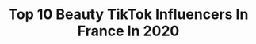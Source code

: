 ---
title: Top 10 Beauty TikTok Influencers In France In 2020
description: >-
  Find top beauty TikTok influencers in France in 2020. Most popular hashtags: #pourtoi #foryou #makeup #love.
platform: TikTok
hits: 266
text_top: Analyze the most popular TikTok profiles on inBeat.
text_bottom: Our database aggregates 266 TikTok influencers like this in France for you to collaborate.
profiles:
  - username: "dreamygeek"
    fullname: >-
      Dreamy Giirl
    bio: >-
      ~ 67k 🥳✨ ... 70k 🍀 💋💄Insta :dreamygiirl 💄 💋 ❄️ Beauty - Bath Bombs ❄️
    location: "France"
    followers: 67600
    engagement: 2130
    commentsToLikes: 0.008601
    id: ckbkmxhbfgrmv0j23jgpg3pci
    verified: false
    hashtags: "#bathbombchallenge, #calendrierdelavent, #bathbombtime, #catoftiktok"
  - username: "richaard2609"
    fullname: >-
      Richard ✨
    bio: >-
      Beauty guru ✨ IG : Richaard2609 YT : Richaard
    location: "France"
    followers: 93300
    engagement: 1572
    commentsToLikes: 0.014327
    id: ck8p11rzxjevx0j78qvej3yeb
    verified: true
    hashtags: "#makeup, #toujoursplus"
  - username: "zozoliina.insta"
    fullname: >-
      Zozoliina
    bio: >-
      Life Style, Beauty , Tutoriel, Enjoy my happy Life !
    location: "France"
    followers: 18600
    engagement: 703
    commentsToLikes: 0.042104
    id: ckach9fl6ygny0i787ogxsms5
    verified: false
    hashtags: "#foryoupage, #marseille, #foryou, #pourtoi"
  - username: "romi.vanila"
    fullname: >-
      romi.vanila
    bio: >-
      ✨✨✨ Dance - Beauty - Fun INSTAGRAM —> romi_vanila 📩: romi.vanila@gmail.com
    location: "France"
    followers: 81700
    engagement: 733
    commentsToLikes: 0.031160
    id: ckbbeube03m3e0j23jpo7ocp8
    verified: false
    hashtags: "#zoommyface, #parati, #fy, #pourtoi"
  - username: "leadjadja"
    fullname: >-
      Lea Djadja
    bio: >-
      Beauty Inspiration ✨ Fun time 💫 C’est que de l’amour ⭐️ Insta: @lianeanea
    location: "France"
    followers: 98500
    engagement: 894
    commentsToLikes: 0.007069
    id: ckav70nz5dxvn0j237i88dnlj
    verified: false
    hashtags: "#pourtoi, #makeuptutorial, #youtubechannel, #confinement"
  - username: "mikhael444"
    fullname: >-
      Mikhael
    bio: >-
      Mikhael Insta m_beauty_fighter Youtube Mikhael Training MMApro Coach sportif
    location: "France"
    followers: 8937
    engagement: 1046
    commentsToLikes: 0.018795
    id: ckb9iyw0s9y8f0j23pptgcvv7
    verified: false
    hashtags: "#security, #duet, #duo, #tuto"
  - username: "belleputri"
    fullname: >-
      Putri Yulandari 🦋
    bio: >-
      Travel & Fashion & Beauty 🌍👗 Indo 🇲🇨📍France 🇫🇷 Insta: @putriyulandariii
    location: "France"
    followers: 5737
    engagement: 437
    commentsToLikes: 0.042471
    id: ckb9t82ber3se0j239q6mgb9s
    verified: false
    hashtags: "#travelbucketlist, #travel, #foryou, #france"
  - username: "militza.yovanka"
    fullname: >-
      Militza Yovanka
    bio: >-
      Follow me on Instagram for daily content: Militzayovanka Fashion & beauty ✨
    location: "France"
    followers: 157500
    engagement: 667
    commentsToLikes: 0.010392
    id: ckbqmx4tf7stm0j239l2w2dso
    verified: false
    hashtags: "#fyp, #transformation, #lorealparis, #bodypositivity"
  - username: "yeya_beauty"
    fullname: >-
      Léa Sabatier
    bio: >-
      Passionné de make up et de mode 💅🏼✨ Insta: beauty_make09
    location: "France"
    followers: 2559
    engagement: 872
    commentsToLikes: 0.013892
    id: ckcdy0ym4gegm0j23wgcu209c
    verified: false
    hashtags: "#pourtoi, #foryou, #makeup, #make"
  - username: "noem.musik"
    fullname: >-
      Noem Off
    bio: >-
      Artiste Chanteuse🎼🎶 Insta//Noem_officiel Snap//Noem_officiel Play on SPOTIFY
    location: "France"
    followers: 125400
    engagement: 1997
    commentsToLikes: 0.057804
    id: ckc7skrx9xcl80j23h6qzk876
    verified: true
    hashtags: "#humour, #singing, #lumieresur, #frenchgirl"
---